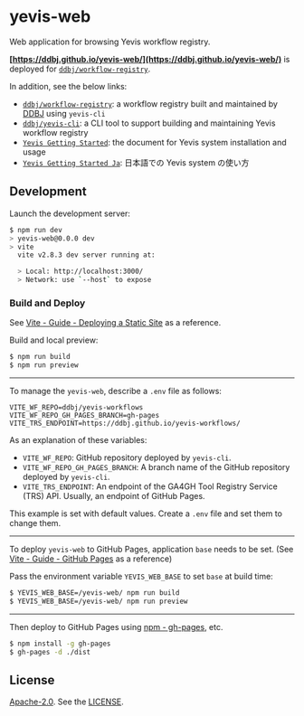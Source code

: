 # yevis-web

Web application for browsing Yevis workflow registry.

**[https://ddbj.github.io/yevis-web/](https://ddbj.github.io/yevis-web/)** is deployed for [`ddbj/workflow-registry`](https://github.com/ddbj/workflow-registry).

In addition, see the below links:

- [`ddbj/workflow-registry`](https://github.com/ddbj/workflow-registry): a workflow registry built and maintained by [DDBJ](https://www.ddbj.nig.ac.jp/) using `yevis-cli`
- [`ddbj/yevis-cli`](https://github.com/ddbj/yevis-cli): a CLI tool to support building and maintaining Yevis workflow registry
- [`Yevis Getting Started`](https://github.com/ddbj/yevis-cli/blob/main/docs/getting_started.md): the document for Yevis system installation and usage
- [`Yevis Getting Started Ja`](https://github.com/ddbj/yevis-cli/blob/main/docs/getting_started_ja.md): 日本語での Yevis system の使い方

## Development

Launch the development server:

```bash
$ npm run dev
> yevis-web@0.0.0 dev
> vite
  vite v2.8.3 dev server running at:

  > Local: http://localhost:3000/
  > Network: use `--host` to expose
```

### Build and Deploy

See [Vite - Guide - Deploying a Static Site](https://vitejs.dev/guide/static-deploy.html) as a reference.

Build and local preview:

```bash
$ npm run build
$ npm run preview
```

---

To manage the `yevis-web`, describe a `.env` file as follows:

```
VITE_WF_REPO=ddbj/yevis-workflows
VITE_WF_REPO_GH_PAGES_BRANCH=gh-pages
VITE_TRS_ENDPOINT=https://ddbj.github.io/yevis-workflows/
```

As an explanation of these variables:

- `VITE_WF_REPO`: GitHub repository deployed by `yevis-cli`.
- `VITE_WF_REPO_GH_PAGES_BRANCH`: A branch name of the GitHub repository deployed by `yevis-cli`.
- `VITE_TRS_ENDPOINT`: An endpoint of the GA4GH Tool Registry Service (TRS) API. Usually, an endpoint of GitHub Pages.

This example is set with default values.
Create a `.env` file and set them to change them.

---

To deploy `yevis-web` to GitHub Pages, application `base` needs to be set. (See [Vite - Guide - GitHub Pages](https://vitejs.dev/guide/static-deploy.html#github-pages) as a reference)

Pass the environment variable `YEVIS_WEB_BASE` to set `base` at build time:

```bash
$ YEVIS_WEB_BASE=/yevis-web/ npm run build
$ YEVIS_WEB_BASE=/yevis-web/ npm run preview
```

---

Then deploy to GitHub Pages using [npm - gh-pages](https://www.npmjs.com/package/gh-pages), etc.

```bash
$ npm install -g gh-pages
$ gh-pages -d ./dist
```

## License

[Apache-2.0](https://www.apache.org/licenses/LICENSE-2.0).
See the [LICENSE](https://github.com/ddbj/yevis-cli/blob/main/LICENSE).
